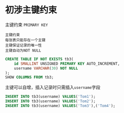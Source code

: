 # 初涉主键约束

主键约束 `PRIMARY KEY`

```
主键约束
每张表只能存在一个主键
主键保证记录的唯一性
主键自动为NOT NULL
```

```sql
CREATE TABLE IF NOT EXISTS tb3(
	id SMALLINT UNSIGNED PRIMARY KEY AUTO_INCREMENT,
	username VARCHAR(30) NOT NULL
);
SHOW COLUMNS FROM tb3;
```

主键可以自增，插入记录时只需插入`username`字段

```sql
INSERT INTO tb3(username) VALUES('Tom1');
INSERT INTO tb3(username) VALUES('Tom2');
INSERT INTO tb3(username) VALUES('Tom3'),('Tom4');
```

